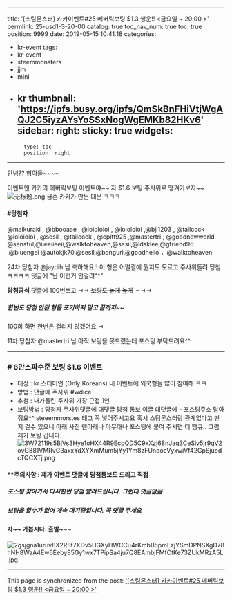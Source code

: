 
---
title: '[스팀몬스터] 카카이벤트#25 메버릭보팅 $1.3 행운!! <금요일 ~ 20:00 >'
permlink: 25-usd1-3-20-00
catalog: true
toc_nav_num: true
toc: true
position: 9999
date: 2019-05-15 10:41:18
categories:
- kr-event
tags:
- kr-event
- steemmonsters
- jjm
- mini
- kr
thumbnail: 'https://ipfs.busy.org/ipfs/QmSkBnFHiVtjWgAQJ2C5iyzAYsYoSSxNogWgEMKb82HKv6'
sidebar:
    right:
        sticky: true
widgets:
    -
        type: toc
        position: right
---


안녕?? 형아들~~~~

이벤트맨 카카의 메버릭보팅 이벤트야~~
자 $1.6 보팅 주사위로 땡겨가보자~~ 
![无标题.png](https://ipfs.busy.org/ipfs/QmSkBnFHiVtjWgAQJ2C5iyzAYsYoSSxNogWgEMKb82HKv6)
금손 카카가 만든 대문 ㅋㅋㅋ


#### #당첨자
@maikuraki  , @bbooaae , @ioioioioi , @ioioioioi ,@bji1203 , @tailcock
@ioioioioi ,  @sesil , @tailcock , @epitt925 ,@mastertri , @goodnewworld
@sensful,@iieeiieeii,@walktoheaven,@sesil,@ldsklee,@gfriend96 ,@bluengel 
@autokjk70,@sesil,@banguri,@goodhello ，@walktoheaven

24차 당첨자 @jaydih 님 축하해요!! 
이 형은 어떨결에 뭔지도 모르고 주사위돌려
당첨 ㅋㅋㅋㅋ  댓글에 "난 이런거 안걸려^^"

**당첨공식** 댓글에 100번쓰고 ㅋㅋ ~~보팅도 높게 높게~~ ㅋㅋㅋ

##### 한번도 당첨 안된 형들 포기하지 말고 끝까지~~
100회 하면 한번은 걸리지 않겠어요 ㅋ

11차 당첨자 @mastertri 님
아직 보팅을 못드렸는데 포스팅 부탁드려요^^
 

---
### # 6만스파수준 보팅  $1.6 이벤트 
 - 대상 :  kr 스티미언 (Only Koreans)
    내 이벤트에 외쿡형들 많이 참여해 ㅋㅋ
- 방법 : 댓글에 주사위 #wdice
- 추첨 : 내가돌린 주사위 가장 근접 1인
- 보팅방법 : 당첨자 주사위댓글에 대댓글 당첨 통보
   이글 대댓글에 - 포스팅주소 달아줘요^^
    steeemmorstes  태그 꼭 넣어주시고요
    혹시 스팀몬스터랑 관계없다고 딴지 걸수 있으니 아래 사진 
    맨아래나 아무대나 포스팅에 붙여 주시면 더 땡큐.. 그럼 제가 보팅 갑니다.
![3W72119s5BjVs3Hye1oHX44R9EcpQD5C9xXzj68nJaq3CeSiv5jr9qV2ovG881VMRvG3axxYdXYXmMum5jYy1Ym8zFUnoocVyxwiVf42GpSjuedcTQCXTj.png](https://cdn.steemitimages.com/DQmNMcSJc8kQA1nYJxhfKmES1XEJocp4DSbdZAw5kwS7rTK/3W72119s5BjVs3Hye1oHX44R9EcpQD5C9xXzj68nJaq3CeSiv5jr9qV2ovG881VMRvG3axxYdXYXmMum5jYy1Ym8zFUnoocVyxwiVf42GpSjuedcTQCXTj.png)


#### **주의사항 :  제가 이벤트 댓글에 당첨통보도 드리고 직접
#####  포스팅 찿아가서 다시한번 당첨 알려드립니다. 그런대 댓글없음
##### 보팅을 할수가 없어 계속 대기중입니다. 꼭 댓글 주세요


#### 자~~ 가봅시다. 출발~~~ 



![2gsjgna1uruv8X2R8t7XDv5HGXyHWCCu4rKmbB5pmEzjYSmDPNSXgD78hNH8WaA4Ew6Eeby85Gy1wx7TPipSa4ju7Q8EAmbjFMfCtKe73ZUkMRzA5L.jpg](https://cdn.steemitimages.com/DQmaEpSce1yKNATqH8VNn8HB2qoVFzRbi1UzYCyqNm1t5hi/2gsjgna1uruv8X2R8t7XDv5HGXyHWCCu4rKmbB5pmEzjYSmDPNSXgD78hNH8WaA4Ew6Eeby85Gy1wx7TPipSa4ju7Q8EAmbjFMfCtKe73ZUkMRzA5L.jpg)

- - -

This page is synchronized from the post: ['[스팀몬스터] 카카이벤트#25 메버릭보팅 $1.3 행운!! <금요일 ~ 20:00 >'](https://steemit.com/@kibumh/25-usd1-3-20-00)
